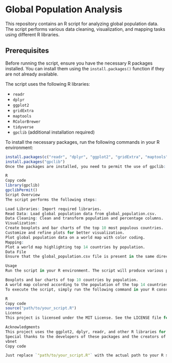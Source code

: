 # Global Population Analysis

This repository contains an R script for analyzing global population data. The script performs various data cleaning, visualization, and mapping tasks using different R libraries.

## Prerequisites

Before running the script, ensure you have the necessary R packages installed. You can install them using the `install.packages()` function if they are not already available.

The script uses the following R libraries:
- `readr`
- `dplyr`
- `ggplot2`
- `gridExtra`
- `maptools`
- `RColorBrewer`
- `tidyverse`
- `gpclib` (additional installation required)

To install the necessary packages, run the following commands in your R environment:

```R
install.packages(c("readr", "dplyr", "ggplot2", "gridExtra", "maptools", "RColorBrewer", "tidyverse"))
install.packages("gpclib")
Once the packages are installed, you need to permit the use of gpclib:

R
Copy code
library(gpclib)
gpclibPermit()
Script Overview
The script performs the following steps:

Load Libraries: Import required libraries.
Read Data: Load global population data from global_population.csv.
Data Cleaning: Clean and transform population and percentage columns.
Visualization:
Create boxplots and bar charts of the top 10 most populous countries.
Customize and refine plots for better visualization.
Plot global population data on a world map with color coding.
Mapping:
Plot a world map highlighting top 14 countries by population.
Data File
Ensure that the global_population.csv file is present in the same directory as the script. This file should contain global population data with columns for country, population, and percentage.

Usage
Run the script in your R environment. The script will produce various plots and maps, including:

Boxplots and bar charts of top 10 countries by population.
A world map colored according to the population of the top 14 countries.
To execute the script, simply run the following command in your R console:

R
Copy code
source("path/to/your_script.R")
License
This project is licensed under the MIT License. See the LICENSE file for details.

Acknowledgments
This project uses the ggplot2, dplyr, readr, and other R libraries for data analysis and visualization.
Special thanks to the developers of these packages and the creators of the dataset.
vbnet
Copy code

Just replace `"path/to/your_script.R"` with the actual path to your R script file.
